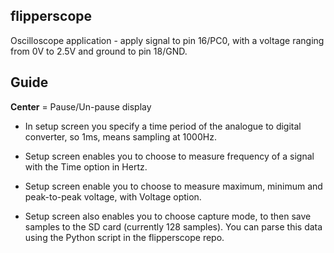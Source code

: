 ## flipperscope

Oscilloscope application - apply signal to pin 16/PC0, with a voltage ranging from 0V to 2.5V and ground to pin 18/GND.

## Guide

**Center** = Pause/Un-pause display

* In setup screen you specify a time period of the analogue to digital converter, so 1ms, means sampling at 1000Hz.

* Setup screen enables you to choose to measure frequency of a signal with the Time option in Hertz.

* Setup screen enable you to choose to measure maximum, minimum and peak-to-peak voltage, with Voltage option.

* Setup screen also enables you to choose capture mode, to then save samples to the SD card (currently 128 samples).  You can
parse this data using the Python script in the flipperscope repo.

